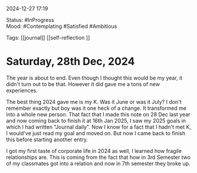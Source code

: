 
2024-12-27 17:19

Status: #InProgress  
Mood: #Contemplating #Satisfied #Ambitious

Tags:  [[journal]] [[self-reflection ]]


#  Saturday, 28th Dec, 2024

The year is about to end. Even though I thought this would be my year, it didn't turn out to be that. However it did gave me a tons of new experiences.

The best thing 2024 gave me is my K. Was it June or was it July? I don't remember exactly but boy was it one heck of a change. It transformed me into a whole new person. That fact that I made this note on 28 Dec last year and now coming back to finish it at 16th Jan 2025, I saw my 2025 goals in which I had written "Journal daily". Now I know for a fact that I hadn't met K, I would've just read my goal and moved on. But now I came back to finish this before starting another entry.

I got my first taste of corporate life in 2024 as well, I learned how fragile relationships are. This is coming from the fact that how in 3rd Semester two of my classmates got into a relation and now in 7th semester they broke up. 